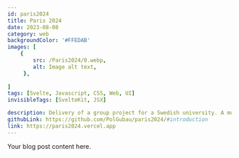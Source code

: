 ```yaml
---
id: paris2024
title: Paris 2024
date: 2023-08-08
category: web
backgroundColor: '#FFEDAB'
images: [
    {
        src: /Paris2024/0.webp,
        alt: Image alt text,
     },
     
]
tags: [Svelte, Javascript, CSS, Web, UI]
invisibleTags: [SvelteKit, JSX]

description: Delivery of a group project for a Swedish university. A multi-frame analysis for the Paris 2024 Olympic Games.
githubLink: https://github.com/PolGubau/paris2024/#introduction
link: https://paris2024.vercel.app
---
```


Your blog post content here.